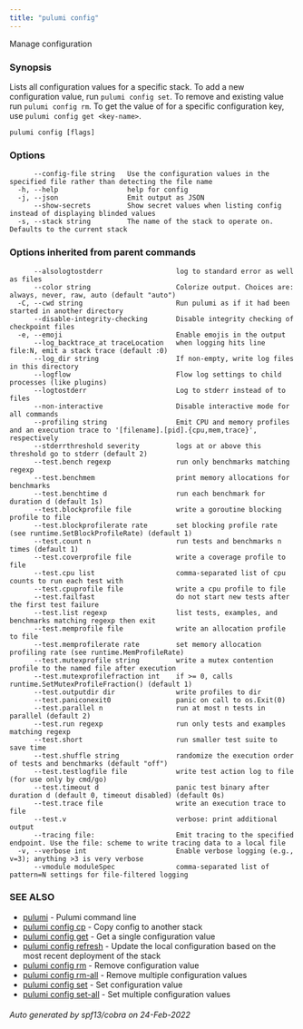```yaml
---
title: "pulumi config"
---
```




Manage configuration

### Synopsis

Lists all configuration values for a specific stack. To add a new configuration value, run
`pulumi config set`. To remove and existing value run `pulumi config rm`. To get the value of
for a specific configuration key, use `pulumi config get <key-name>`.

```
pulumi config [flags]
```

### Options

```
      --config-file string   Use the configuration values in the specified file rather than detecting the file name
  -h, --help                 help for config
  -j, --json                 Emit output as JSON
      --show-secrets         Show secret values when listing config instead of displaying blinded values
  -s, --stack string         The name of the stack to operate on. Defaults to the current stack
```

### Options inherited from parent commands

```
      --alsologtostderr                  log to standard error as well as files
      --color string                     Colorize output. Choices are: always, never, raw, auto (default "auto")
  -C, --cwd string                       Run pulumi as if it had been started in another directory
      --disable-integrity-checking       Disable integrity checking of checkpoint files
  -e, --emoji                            Enable emojis in the output
      --log_backtrace_at traceLocation   when logging hits line file:N, emit a stack trace (default :0)
      --log_dir string                   If non-empty, write log files in this directory
      --logflow                          Flow log settings to child processes (like plugins)
      --logtostderr                      Log to stderr instead of to files
      --non-interactive                  Disable interactive mode for all commands
      --profiling string                 Emit CPU and memory profiles and an execution trace to '[filename].[pid].{cpu,mem,trace}', respectively
      --stderrthreshold severity         logs at or above this threshold go to stderr (default 2)
      --test.bench regexp                run only benchmarks matching regexp
      --test.benchmem                    print memory allocations for benchmarks
      --test.benchtime d                 run each benchmark for duration d (default 1s)
      --test.blockprofile file           write a goroutine blocking profile to file
      --test.blockprofilerate rate       set blocking profile rate (see runtime.SetBlockProfileRate) (default 1)
      --test.count n                     run tests and benchmarks n times (default 1)
      --test.coverprofile file           write a coverage profile to file
      --test.cpu list                    comma-separated list of cpu counts to run each test with
      --test.cpuprofile file             write a cpu profile to file
      --test.failfast                    do not start new tests after the first test failure
      --test.list regexp                 list tests, examples, and benchmarks matching regexp then exit
      --test.memprofile file             write an allocation profile to file
      --test.memprofilerate rate         set memory allocation profiling rate (see runtime.MemProfileRate)
      --test.mutexprofile string         write a mutex contention profile to the named file after execution
      --test.mutexprofilefraction int    if >= 0, calls runtime.SetMutexProfileFraction() (default 1)
      --test.outputdir dir               write profiles to dir
      --test.paniconexit0                panic on call to os.Exit(0)
      --test.parallel n                  run at most n tests in parallel (default 2)
      --test.run regexp                  run only tests and examples matching regexp
      --test.short                       run smaller test suite to save time
      --test.shuffle string              randomize the execution order of tests and benchmarks (default "off")
      --test.testlogfile file            write test action log to file (for use only by cmd/go)
      --test.timeout d                   panic test binary after duration d (default 0, timeout disabled) (default 0s)
      --test.trace file                  write an execution trace to file
      --test.v                           verbose: print additional output
      --tracing file:                    Emit tracing to the specified endpoint. Use the file: scheme to write tracing data to a local file
  -v, --verbose int                      Enable verbose logging (e.g., v=3); anything >3 is very verbose
      --vmodule moduleSpec               comma-separated list of pattern=N settings for file-filtered logging
```

### SEE ALSO

* [pulumi](/docs/reference/cli/pulumi/)	 - Pulumi command line
* [pulumi config cp](/docs/reference/cli/pulumi_config_cp/)	 - Copy config to another stack
* [pulumi config get](/docs/reference/cli/pulumi_config_get/)	 - Get a single configuration value
* [pulumi config refresh](/docs/reference/cli/pulumi_config_refresh/)	 - Update the local configuration based on the most recent deployment of the stack
* [pulumi config rm](/docs/reference/cli/pulumi_config_rm/)	 - Remove configuration value
* [pulumi config rm-all](/docs/reference/cli/pulumi_config_rm-all/)	 - Remove multiple configuration values
* [pulumi config set](/docs/reference/cli/pulumi_config_set/)	 - Set configuration value
* [pulumi config set-all](/docs/reference/cli/pulumi_config_set-all/)	 - Set multiple configuration values

###### Auto generated by spf13/cobra on 24-Feb-2022
